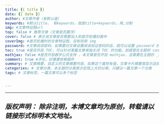```yaml
---
title: {{ title }}
date: {{ date }}
author: #文章作者（有默认值）
keywords: #默认title， 有keywords，就是title+keywords，用,分割
img: #文章特征图url
top: false # 推荐文章（文章是否置顶）
cover: false # 表示该文章是否需要加入到首页轮播封面中
coverImg: #首页轮播时的文章特征图，没有则用 img
password: #文章阅读密码，如果要对文章设置阅读验证密码的话，就可以设置 password 的值，该值必须是用 SHA256 加密后的密码，防止被他人识破。前提是在主题的 config.yml 中激活了 verifyPassword 选项
toc: true #是否开启 TOC，可以针对某篇文章单独关闭 TOC 的功能。前提是在主题的 config.yml 中激活了 toc 选项
mathjax: false #是否开启数学公式支持 ，本文章是否开启 mathjax，且需要在主题的 _config.yml 文件中也需要开启才行
comment: true #评论，好像要依赖插件
summary: # 文章摘要，自定义的文章摘要内容，如果这个属性有值，文章卡片摘要就显示这段文字，否则程序会自动截取文章的部分内容作为摘要
categories: # 文章分类，本主题的分类表示宏观上大的分类，只建议一篇文章一个分类
tags: # 文章标签，一篇文章可以多个标签


---
```

---
*版权声明：*
*除非注明，本博文章均为原创，转载请以链接形式标明本文地址。*
---